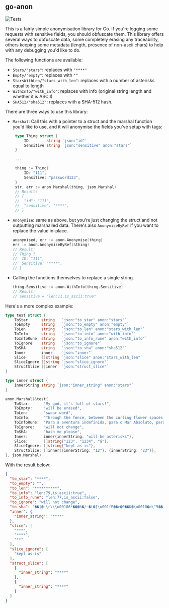 ## go-anon

![Tests](https://github.com/lucasrafael98/go-anon/actions/workflows/ci.yml/badge.svg)

This is a fairly simple anonymisation library for Go. If you're logging some requests with sensitive fields,
you should obfuscate them. This library offers several ways to obfuscate data, some completely erasing any
traceability, others keeping some metadata (length, presence of non-ascii chars) to help with any debugging
you'd like to do.

The following functions are available: 
 - `Stars/"stars"`: replaces with `"****"`
 - `Empty/"empty"`: replaces with `""`
 - `StarsWithLen/"stars_with_len"`: replaces with a number of asterisks equal to length
 - `WithInfo/"with_info"`: replaces with info (original string length and whether it is ASCII)
 - `SHA512/"sha512"`: replaces with a SHA-512 hash.

There are three ways to use this library:
 - `Marshal`: Call this with a pointer to a struct and the marshal function you'd like to use, and it will
   anonymise the fields you've setup with tags:
   ```go 
	type Thing struct {
		ID 		  string `json:"id"`
		Sensitive string `json:"sensitive" anon:"stars"`
	}

	...

	thing := Thing{
		ID: "111",
		Sensitive: "password123",
	}
	str, err := anon.Marshal(thing, json.Marshal)
	// Result:
	// {
	// 	"id": "111",
	// 	"sensitive": "****",
	// }
   ```
 - `Anonymise`: same as above, but you're just changing the struct and not outputting marshalled data. There's
   also `AnonymiseByRef` if you want to replace the value in-place.
 	```go 
	anonymised, err := anon.Anonymise(thing)
	err := anon.AnonymiseByRef(&thing)
	// Result:
	// Thing {
	// 	ID: "111",
	// 	Sensitive: "****",
	// }
	```
 - Calling the functions themselves to replace a single string.
	```go 
	thing.Sensitive := anon.WithInfo(thing.Sensitive) 
	// Result: 
	// Sensitive = "len:11,is_ascii:true"
	```

Here's a more complex example: 
```go 
type test struct {
	ToStar      string   `json:"to_star" anon:"stars"`
	ToEmpty     string   `json:"to_empty" anon:"empty"`
	ToLen       string   `json:"to_len" anon:"stars_with_len"`
	ToInfo      string   `json:"to_info" anon:"with_info"`
	ToInfoRune  string   `json:"to_info_rune" anon:"with_info"`
	ToIgnore    string   `json:"to_ignore"`
	ToSHA       string   `json:"to_sha" anon:"sha512"`
	Inner       inner    `json:"inner"`
	Slice       []string `json:"slice" anon:"stars_with_len"`
	SliceIgnore []string `json:"slice_ignore"`
	StructSlice []inner  `json:"struct_slice"`
}

type inner struct {
	innerString string `json:"inner_string" anon:"stars"`
}

anon.Marshal(&test{
	ToStar:      "My god, it's full of stars!",
	ToEmpty:     "will be erased",
	ToLen:       "swear-word",
	ToInfo:      "Through the fence, between the curling flower spaces, I could see them hitting.",
	ToInfoRune:  "Para a aventura indefinida, para o Mar Absoluto, para realizar o Impossível!",
	ToIgnore:    "will not change",
	ToSHA:       "hash me please",
	Inner:       inner{innerString: "will be asterisks"},
	Slice:       []string{"123", "1234", "á"},
	SliceIgnore: []string{"kept as-is"},
	StructSlice: []inner{{innerString: "12"}, {innerString: "23"}},
}, json.Marshal)
```
With the result below:
```json 
{
  "to_star": "****",
  "to_empty": "",
  "to_len": "**********",
  "to_info": "len:79,is_ascii:true",
  "to_info_rune": "len:77,is_ascii:false",
  "to_ignore": "will not change",
  "to_sha": "��|�-\r\\\u00186*���%�/~�t�]\u001fP��>�0��K�\u0018�d\"5��[�2�)��\u000f\"\u0014��:8�{H�\u001c#Cc��V",
  "inner": {
    "inner_string": "****"
  },
  "slice": [
    "***",
    "****",
    "**"
  ],
  "slice_ignore": [
    "kept as-is"
  ],
  "struct_slice": [
    {
      "inner_string": "****"
    },
    {
      "inner_string": "****"
    }
  ]
}
```
